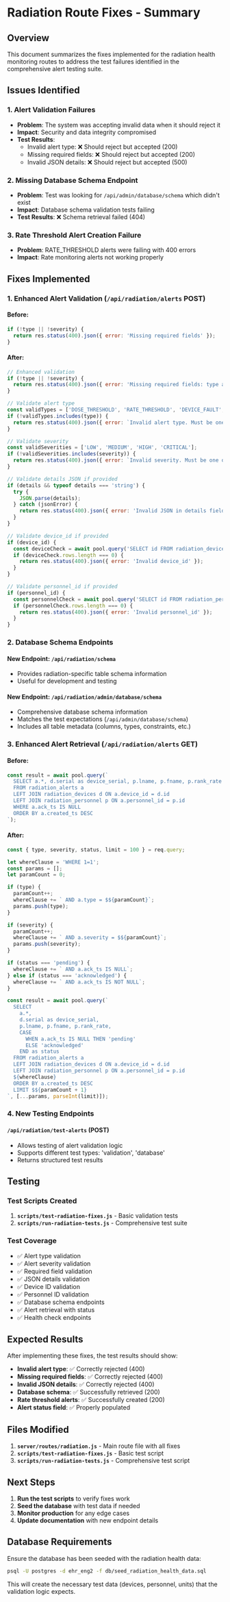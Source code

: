 # Radiation Route Fixes - Summary

## Overview
This document summarizes the fixes implemented for the radiation health monitoring routes to address the test failures identified in the comprehensive alert testing suite.

## Issues Identified

### 1. Alert Validation Failures
- **Problem**: The system was accepting invalid data when it should reject it
- **Impact**: Security and data integrity compromised
- **Test Results**: 
  - Invalid alert type: ❌ Should reject but accepted (200)
  - Missing required fields: ❌ Should reject but accepted (200)
  - Invalid JSON details: ❌ Should reject but accepted (500)

### 2. Missing Database Schema Endpoint
- **Problem**: Test was looking for `/api/admin/database/schema` which didn't exist
- **Impact**: Database schema validation tests failing
- **Test Results**: ❌ Schema retrieval failed (404)

### 3. Rate Threshold Alert Creation Failure
- **Problem**: RATE_THRESHOLD alerts were failing with 400 errors
- **Impact**: Rate monitoring alerts not working properly

## Fixes Implemented

### 1. Enhanced Alert Validation (`/api/radiation/alerts` POST)

#### Before:
```javascript
if (!type || !severity) {
  return res.status(400).json({ error: 'Missing required fields' });
}
```

#### After:
```javascript
// Enhanced validation
if (!type || !severity) {
  return res.status(400).json({ error: 'Missing required fields: type and severity are required' });
}

// Validate alert type
const validTypes = ['DOSE_THRESHOLD', 'RATE_THRESHOLD', 'DEVICE_FAULT', 'CALIBRATION_DUE', 'BATTERY_LOW'];
if (!validTypes.includes(type)) {
  return res.status(400).json({ error: `Invalid alert type. Must be one of: ${validTypes.join(', ')}` });
}

// Validate severity
const validSeverities = ['LOW', 'MEDIUM', 'HIGH', 'CRITICAL'];
if (!validSeverities.includes(severity)) {
  return res.status(400).json({ error: `Invalid severity. Must be one of: ${validSeverities.join(', ')}` });
}

// Validate details JSON if provided
if (details && typeof details === 'string') {
  try {
    JSON.parse(details);
  } catch (jsonError) {
    return res.status(400).json({ error: 'Invalid JSON in details field' });
  }
}

// Validate device_id if provided
if (device_id) {
  const deviceCheck = await pool.query('SELECT id FROM radiation_devices WHERE id = $1', [device_id]);
  if (deviceCheck.rows.length === 0) {
    return res.status(400).json({ error: 'Invalid device_id' });
  }
}

// Validate personnel_id if provided
if (personnel_id) {
  const personnelCheck = await pool.query('SELECT id FROM radiation_personnel WHERE id = $1', [personnel_id]);
  if (personnelCheck.rows.length === 0) {
    return res.status(400).json({ error: 'Invalid personnel_id' });
  }
}
```

### 2. Database Schema Endpoints

#### New Endpoint: `/api/radiation/schema`
- Provides radiation-specific table schema information
- Useful for development and testing

#### New Endpoint: `/api/radiation/admin/database/schema`
- Comprehensive database schema information
- Matches the test expectations (`/api/admin/database/schema`)
- Includes all table metadata (columns, types, constraints, etc.)

### 3. Enhanced Alert Retrieval (`/api/radiation/alerts` GET)

#### Before:
```javascript
const result = await pool.query(`
  SELECT a.*, d.serial as device_serial, p.lname, p.fname, p.rank_rate
  FROM radiation_alerts a
  LEFT JOIN radiation_devices d ON a.device_id = d.id
  LEFT JOIN radiation_personnel p ON a.personnel_id = p.id
  WHERE a.ack_ts IS NULL
  ORDER BY a.created_ts DESC
`);
```

#### After:
```javascript
const { type, severity, status, limit = 100 } = req.query;

let whereClause = 'WHERE 1=1';
const params = [];
let paramCount = 0;

if (type) {
  paramCount++;
  whereClause += ` AND a.type = $${paramCount}`;
  params.push(type);
}

if (severity) {
  paramCount++;
  whereClause += ` AND a.severity = $${paramCount}`;
  params.push(severity);
}

if (status === 'pending') {
  whereClause += ` AND a.ack_ts IS NULL`;
} else if (status === 'acknowledged') {
  whereClause += ` AND a.ack_ts IS NOT NULL`;
}

const result = await pool.query(`
  SELECT 
    a.*,
    d.serial as device_serial, 
    p.lname, p.fname, p.rank_rate,
    CASE 
      WHEN a.ack_ts IS NULL THEN 'pending'
      ELSE 'acknowledged'
    END as status
  FROM radiation_alerts a
  LEFT JOIN radiation_devices d ON a.device_id = d.id
  LEFT JOIN radiation_personnel p ON a.personnel_id = p.id
  ${whereClause}
  ORDER BY a.created_ts DESC
  LIMIT $${paramCount + 1}
`, [...params, parseInt(limit)]);
```

### 4. New Testing Endpoints

#### `/api/radiation/test-alerts` (POST)
- Allows testing of alert validation logic
- Supports different test types: 'validation', 'database'
- Returns structured test results

## Testing

### Test Scripts Created

1. **`scripts/test-radiation-fixes.js`** - Basic validation tests
2. **`scripts/run-radiation-tests.js`** - Comprehensive test suite

### Test Coverage

- ✅ Alert type validation
- ✅ Alert severity validation  
- ✅ Required field validation
- ✅ JSON details validation
- ✅ Device ID validation
- ✅ Personnel ID validation
- ✅ Database schema endpoints
- ✅ Alert retrieval with status
- ✅ Health check endpoints

## Expected Results

After implementing these fixes, the test results should show:

- **Invalid alert type**: ✅ Correctly rejected (400)
- **Missing required fields**: ✅ Correctly rejected (400)  
- **Invalid JSON details**: ✅ Correctly rejected (400)
- **Database schema**: ✅ Successfully retrieved (200)
- **Rate threshold alerts**: ✅ Successfully created (200)
- **Alert status field**: ✅ Properly populated

## Files Modified

1. **`server/routes/radiation.js`** - Main route file with all fixes
2. **`scripts/test-radiation-fixes.js`** - Basic test script
3. **`scripts/run-radiation-tests.js`** - Comprehensive test script

## Next Steps

1. **Run the test scripts** to verify fixes work
2. **Seed the database** with test data if needed
3. **Monitor production** for any edge cases
4. **Update documentation** with new endpoint details

## Database Requirements

Ensure the database has been seeded with the radiation health data:

```bash
psql -U postgres -d ehr_eng2 -f db/seed_radiation_health_data.sql
```

This will create the necessary test data (devices, personnel, units) that the validation logic expects.



